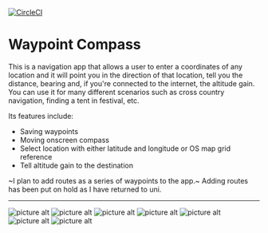 [![CircleCI](https://circleci.com/gh/josh26turner/Waypoint-Compass.svg?style=svg)](https://circleci.com/gh/josh26turner/Waypoint-Compass)

# Waypoint Compass

This is a navigation app that allows a user to enter a coordinates of any location and it will point you in the direction of that location, tell you the distance, bearing and, if you're connected to the internet, the altitude gain. You can use it for many different scenarios such as cross country navigation, finding a tent in festival, etc. 

Its features include:
* Saving waypoints
* Moving onscreen compass
* Select location with either latitude and longitude or OS map grid reference
* Tell altitude gain to the destination

~I plan to add routes as a series of waypoints to the app.~
Adding routes has been put on hold as I have returned to uni.

---
![picture alt](https://raw.githubusercontent.com/josh26turner/Waypoint-Compass/master/Screenshots/Screenshot_1.jpg) ![picture alt](https://raw.githubusercontent.com/josh26turner/Waypoint-Compass/master/Screenshots/Screenshot_2.jpg) ![picture alt](https://raw.githubusercontent.com/josh26turner/Waypoint-Compass/master/Screenshots/Screenshot_3.jpg) ![picture alt](https://raw.githubusercontent.com/josh26turner/Waypoint-Compass/master/Screenshots/Screenshot_4.jpg) ![picture alt](https://raw.githubusercontent.com/josh26turner/Waypoint-Compass/master/Screenshots/Screenshot_5.jpg) ![picture alt](https://raw.githubusercontent.com/josh26turner/Waypoint-Compass/master/Screenshots/Screenshot_6.jpg) ![picture alt](https://raw.githubusercontent.com/josh26turner/Waypoint-Compass/master/Screenshots/Screenshot_7.jpg) 
